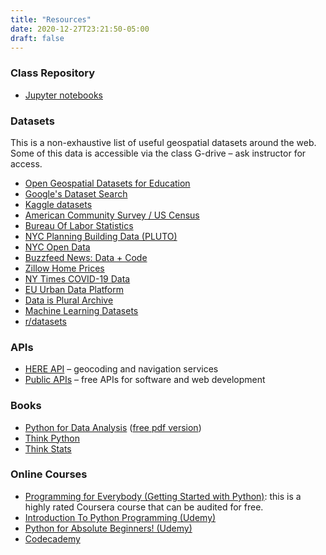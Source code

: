 ```yaml
---
title: "Resources"
date: 2020-12-27T23:21:50-05:00
draft: false
---
```


### Class Repository
- [Jupyter notebooks](https://github.com/carlobailey/location-intelligence/tree/main/_notebooks)

### Datasets

This is a non-exhaustive list of useful geospatial datasets around the web. Some of this data is accessible via the class G-drive – ask instructor for access.

- [Open Geospatial Datasets for Education](https://github.com/andrea-ballatore/open-geo-data-education)
- [Google's Dataset Search](https://datasetsearch.research.google.com/)
- [Kaggle datasets](https://www.kaggle.com/datasets)
- [American Community Survey / US Census](https://data.census.gov/cedsci/)
- [Bureau Of Labor Statistics](https://www.bls.gov/bls/proghome.htm)
- [NYC Planning Building Data (PLUTO)](https://www1.nyc.gov/site/planning/data-maps/open-data/dwn-pluto-mappluto.page)
- [NYC Open Data](https://opendata.cityofnewyork.us/)
- [Buzzfeed News: Data + Code](https://github.com/BuzzFeedNews)
- [Zillow Home Prices](https://www.zillow.com/research/data/)
- [NY Times COVID-19 Data](https://github.com/nytimes/covid-19-data)
- [EU Urban Data Platform](https://urban.jrc.ec.europa.eu/#/en)
- [Data is Plural Archive](https://dataset-finder.netlify.app/?utm_campaign=Data_Elixir&utm_source=Data_Elixir_318)
- [Machine Learning Datasets](https://www.datasetlist.com/)
- [r/datasets](https://www.reddit.com/r/datasets/)

### APIs

- [HERE API](https://developer.here.com/) – geocoding and navigation services
- [Public APIs](https://github.com/public-apis/public-apis#books) – free APIs for software and web development



### Books

- [Python for Data Analysis](https://www.oreilly.com/library/view/python-for-data/9781449323592/) ([free pdf version](https://bedford-computing.co.uk/learning/wp-content/uploads/2015/10/Python-for-Data-Analysis.pdf))
- [Think Python](https://greenteapress.com/wp/think-python/)
- [Think Stats](https://greenteapress.com/thinkstats/)

### Online Courses

- [Programming for Everybody (Getting Started with Python)](https://www.coursera.org/learn/python?ranMID=40328&ranEAID=JVFxdTr9V80&ranSiteID=JVFxdTr9V80-Cmy0rFJkSF0yVR5.7MyHdw&siteID=JVFxdTr9V80-Cmy0rFJkSF0yVR5.7MyHdw&utm_content=10&utm_medium=partners&utm_source=linkshare&utm_campaign=JVFxdTr9V80): this is a highly rated Coursera course that can be audited for free.
- [Introduction To Python Programming (Udemy)](https://www.udemy.com/course/pythonforbeginnersintro/?LSNPUBID=JVFxdTr9V80&ranEAID=JVFxdTr9V80&ranMID=39197&ranSiteID=JVFxdTr9V80-C__VTAdLqz29IkcSmGg0XA&utm_medium=udemyads&utm_source=aff-campaign)
- [Python for Absolute Beginners! (Udemy)](https://www.udemy.com/course/free-python/?LSNPUBID=JVFxdTr9V80&ranEAID=JVFxdTr9V80&ranMID=39197&ranSiteID=JVFxdTr9V80-JUf6iMmCL5WaNbUhwxJIIw&utm_medium=udemyads&utm_source=aff-campaign)
- [Codecademy](https://www.codecademy.com/learn/learn-python)
